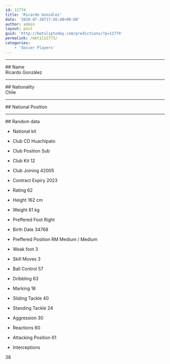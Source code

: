 ```yaml
---
id: 12774
title: 'Ricardo González'
date: '2010-07-26T17:56:40+00:00'
author: admin
layout: post
guid: 'http://betsliptoday.com/predictions/?p=12774'
permalink: /mbt1112773/
categories:
    - 'Soccer Players'
---
```


- - - - - -

\## Name  
 Ricardo González

- - - - - -

\## Nationality  
 Chile

- - - - - -

\## National Position

- - - - - -

\## Random data

- National kit
- Club
 CD Huachipato

- Club Position
 Sub

- Club Kit
 12

- Club Joining
 42005

- Contract Expiry
 2023

- Rating
 62

- Height
 162 cm

- Weight
 61 kg

- Preffered Foot
 Right

- Birth Date
 34768

- Preffered Position
 RM Medium / Medium

- Weak foot
 3

- Skill Moves
 3

- Ball Control
 57

- Dribbling
 63

- Marking
 18

- Sliding Tackle
 40

- Standing Tackle
 24

- Aggression
 30

- Reactions
 60

- Attacking Position
 61

- Interceptions

 38